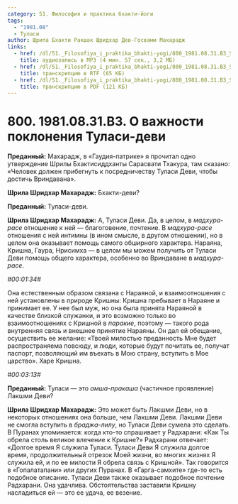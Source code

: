```yaml
---
category: 51. Философия и практика бхакти-йоги
tags:
  - "1981.08"
  - Туласи
author: Шрила Бхакти Ракшак Шридхар Дев-Госвами Махарадж
links:
  - href: /dl/51._Filosofiya_i_praktika_bhakti-yogi/800_1981.08.31.B3_SridharMj_O_vajnosti_pokloneniya_Tulasi-devi.mp3
    title: аудиозапись в MP3 (4 мин. 57 сек., 3,2 МБ)
  - href: /dl/51._Filosofiya_i_praktika_bhakti-yogi/800_1981.08.31.B3_SridharMj_O_vajnosti_pokloneniya_Tulasi-devi.rtf
    title: транскрипцию в RTF (65 КБ)
  - href: /dl/51._Filosofiya_i_praktika_bhakti-yogi/800_1981.08.31.B3_SridharMj_O_vajnosti_pokloneniya_Tulasi-devi.pdf
    title: транскрипцию в PDF (121 КБ)
---
```


# 800. 1981.08.31.B3. О важности поклонения Туласи-деви

**Преданный:** Махарадж, в «Гаудия-патрике» я прочитал одно утверждение Шрилы Бхактисиддханты Сарасвати Тхакура, там сказано: «Человек должен прибегнуть к посредничеству Туласи Деви, чтобы достичь Вриндавана».

**Шрила Шридхар Махарадж:** Бхакти-деви?

**Преданный:** Туласи-деви.

**Шрила Шридхар Махарадж:** А, Туласи Деви. Да, в целом, в *мадхура-расе* отношение к ней — благоговение, почтение. В *мадхура-расе* отношения с ней интимны (в ином смысле, в другом отношении), но в целом она оказывает помощь самого обширного характера. Нараяна, Кришна, Гаура, Нрисимха — в целом мы можем получить от Туласи Деви помощь общего характера, особенно во Вриндаване в *мадхура-расе*.

*#00:01:34#*

Она естественным образом связана с Нараяной, и взаимоотношения с ней установлены в природе Кришны: Кришна пребывает в Нараяне и принимает ее. У нее был муж, но она была принята Нараяной в качестве близкой служанки, и это возможно только во взаимоотношениях с Кришной в *паракие*, поэтому — такого рода внутренняя связь и внешнее принятие Нараяны. Он дал ей обещание, осуществить ее желание: «Твоей милостью преданность Мне будет распространяема повсюду, и люди, которые будут почитать ее, получат паспорт, позволяющий им въехать в Мою страну, вступить в Мое царство». Харе Кришна.

*#00:03:13#*

**Преданный:** Туласи — это *амша-пракаша* (частичное проявление) Лакшми Деви?

**Шрила Шридхар Махарадж:** Это может быть Лакшми Деви, но в некоторых отношениях она больше, чем Лакшми Деви. Лакшми Деви не смогла вступить в *браджа-лилу*, но Туласи Деви сумела это сделать. В Пуранах упоминается: когда кто-то спрашивает у Радхарани: «Как Ты обрела столь великое влечение к Кришне?» Радхарани отвечает: «Долгое время Я служила Туласи. Туласи Деви Я служила долгое время, продолжительный отрезок Моей жизни, во многих жизнях Я служила ей, и по ее милости Я обрела связь с Кришной». Так говорится в «Гопалатапани» или других Пуранах. В «Гарга-самхите» где-то есть подобное описание. Туласи Деви также оказывает подобное почтение Радхарани. Она удачлива. Обстоятельства заставили Кришну насладиться ей — это ее удача, ее везение.

